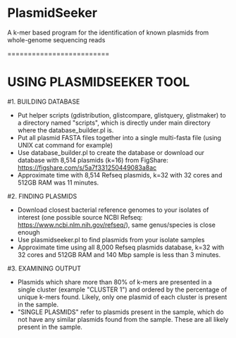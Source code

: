 # PlasmidSeeker
A k-mer based program for the identification of known plasmids from whole-genome sequencing reads

=========================

# USING PLASMIDSEEKER TOOL

#1. BUILDING DATABASE

- Put helper scripts (gdistribution, glistcompare, glistquery, glistmaker) to a directory named "scripts", which is directly under main directory where the database_builder.pl is.
- Put all plasmid FASTA files together into a single multi-fasta file (using UNIX cat command for example)
- Use database_builder.pl to create the database or download our database with 8,514 plasmids (k=16) from FigShare: https://figshare.com/s/5a7f331250449083a8ac
- Approximate time with 8,514 Refseq plasmids, k=32 with 32 cores and 512GB RAM was 11 minutes.

#2. FINDING PLASMIDS

- Download closest bacterial reference genomes to your isolates of interest (one possible source NCBI Refseq: https://www.ncbi.nlm.nih.gov/refseq/), same genus/species is close enough
- Use plasmidseeker.pl to find plasmids from your isolate samples
- Approximate time using all 8,000 Refseq plasmids database, k=32 with 32 cores and 512GB RAM and 140 Mbp sample is less than 3 minutes.

#3. EXAMINING OUTPUT

- Plasmids which share more than 80% of k-mers are presented in a single cluster (example "CLUSTER 1") and ordered by the percentage of unique k-mers found. Likely, only one plasmid of each cluster is present in the sample.
- "SINGLE PLASMIDS" refer to plasmids present in the sample, which do not have any similar plasmids found from the sample. These are all likely present in the sample.
